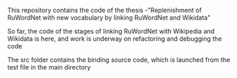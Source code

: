 This repository contains the code of the thesis -"Replenishment of RuWordNet with new vocabulary by linking RuWordNet and Wikidata"

So far, the code of the stages of linking RuWordNet with Wikipedia and Wikidata is here, and work is underway on refactoring and debugging the code

The src folder contains the binding source code, which is launched from the test file in the main directory